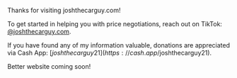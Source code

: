 Thanks for visiting joshthecarguy.com!

To get started in helping you with price negotiations, reach out on TikTok: [@joshthecarguy.com](https://www.tiktok.com/@joshthecarguy).

If you have found any of my information valuable, donations are appreciated via Cash App: [$joshthecarguy21](https://cash.app/$joshthecarguy21).

Better website coming soon!
